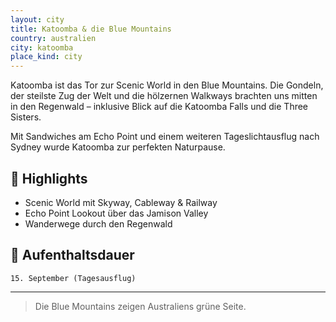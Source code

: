 ```yaml
---
layout: city
title: Katoomba & die Blue Mountains
country: australien
city: katoomba
place_kind: city
---
```


Katoomba ist das Tor zur Scenic World in den Blue Mountains. Die Gondeln, der steilste Zug der Welt und die hölzernen Walkways brachten uns mitten in den Regenwald – inklusive Blick auf die Katoomba Falls und die Three Sisters.

Mit Sandwiches am Echo Point und einem weiteren Tageslichtausflug nach Sydney wurde Katoomba zur perfekten Naturpause.

## 📍 Highlights
- Scenic World mit Skyway, Cableway & Railway
- Echo Point Lookout über das Jamison Valley
- Wanderwege durch den Regenwald

## 📅 Aufenthaltsdauer
`15. September (Tagesausflug)`

---

> Die Blue Mountains zeigen Australiens grüne Seite.
